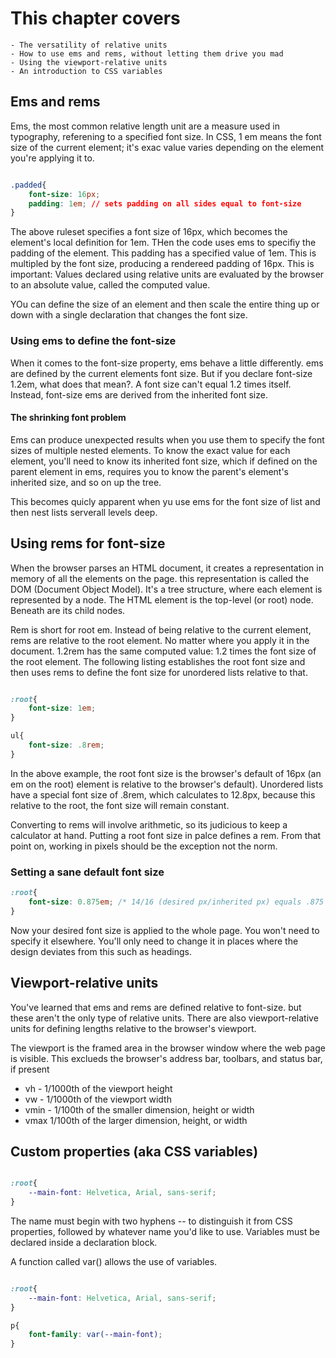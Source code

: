 # This chapter covers 
    - The versatility of relative units 
    - How to use ems and rems, without letting them drive you mad 
    - Using the viewport-relative units 
    - An introduction to CSS variables

## Ems and rems 

Ems, the most common relative length unit are a measure used in typography, referening to a 
specified font size. In CSS, 1 em means the font size of the current element; it's exac 
value varies depending on the element you're applying it to. 

```css 

.padded{
    font-size: 16px; 
    padding: 1em; // sets padding on all sides equal to font-size
}

```

The above ruleset specifies a font size of 16px, which becomes the element's local definition 
for 1em. THen the code uses ems to specifiy the padding of the element. 
This padding has a specified value of 1em. This is multipled by the font size, producing a 
rendereed padding of 16px. This is important: Values declared using relative units are evaluated
by the browser to an absolute value, called the computed value.

YOu can define the size of an element and then scale the entire thing up or down with a single
declaration that changes the font size.

### Using ems to define the font-size 

When it comes to the font-size property, ems behave a little differently. 
ems are defined by the current elements font size. But if you declare font-size 
1.2em, what does that mean?. A font size can't equal 1.2 times itself. Instead, 
font-size ems are derived from the inherited font size. 

#### The shrinking font problem 

Ems can produce unexpected results when you use them to specify the font sizes of multiple
nested elements. To know the exact value for each element, you'll need to know its 
inherited font size, which if defined on the parent element in ems, requires you 
to know the parent's element's inherited size, and so on up the tree. 

This becomes quicly apparent when yu use ems for the font size of list and then 
nest  lists serverall levels deep.

## Using rems for font-size 

When the browser parses an HTML document, it creates a representation in memory of all the 
elements on the page. this representation is called the DOM (Document Object Model). It's a 
tree structure, where each element is represented by a node. The HTML element is 
the top-level (or root) node. Beneath are its child nodes. 

Rem is short for root em. Instead of being relative to the current element, rems are 
relative to the root element. No matter where you apply it in the document. 1.2rem has 
the same computed value: 1.2 times the font size of the root element. The following listing
establishes the root font size and then uses rems to define the font size for 
unordered lists relative to that. 

```css 

:root{
    font-size: 1em;
}

ul{
    font-size: .8rem;
}

```

In the above example, the root font size is the browser's default of 16px (an em on the root) 
element is relative to the browser's default). Unordered lists have a special font size 
of .8rem, which calculates to 12.8px, because this relative to the root, the font size 
will remain constant. 

Converting to rems will involve arithmetic, so its judicious to keep a calculator at hand. 
Putting a root font size in palce defines a rem. From that point on, working in pixels 
should be the exception not the norm. 

### Setting a sane default font size 

```css 
:root{
    font-size: 0.875em; /* 14/16 (desired px/inherited px) equals .875 */
}
``` 

Now your desired font size is applied to the whole page. You won't need to specify it 
elsewhere. You'll only need to change it in places where the design deviates 
from this such as headings. 

## Viewport-relative units 

You've learned that ems and rems are defined relative to font-size. but these aren't the 
only type of relative units. There are also viewport-relative units for defining lengths 
relative to the browser's viewport. 

The viewport is  the framed area in the browser window where the web page is visible. 
This exclueds the browser's address bar, toolbars, and status bar, if present

- vh - 1/1000th of the viewport height
- vw - 1/1000th of the viewport width 
- vmin - 1/100th of the smaller dimension, height or width 
- vmax 1/100th of the larger dimension, height, or width 


## Custom properties (aka CSS variables) 


```css

:root{
    --main-font: Helvetica, Arial, sans-serif;
}

``` 

The name must begin with two hyphens -- to distinguish it from CSS properties, 
followed by whatever name you'd like to use. 
Variables must be declared inside a declaration block.

A function called var() allows the use of variables. 

```css

:root{
    --main-font: Helvetica, Arial, sans-serif;
}

p{
    font-family: var(--main-font);
}

```
